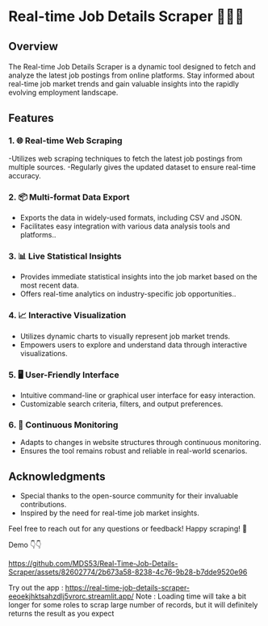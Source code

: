 # Real-time Job Details Scraper 🕵️‍♂️💼
###
###

## Overview
####

The Real-time Job Details Scraper is a dynamic tool designed to fetch and analyze the latest job postings from online platforms. Stay informed about real-time job market trends and gain valuable insights into the rapidly evolving employment landscape.

## Features

### 1.  🌐  Real-time Web Scraping

-Utilizes web scraping techniques to fetch the latest job postings from multiple sources.
-Regularly gives the updated dataset to ensure real-time accuracy.

### 2. 📦 Multi-format Data Export

- Exports the data in widely-used formats, including CSV and JSON.
- Facilitates easy integration with various data analysis tools and platforms..

### 3. 📊 Live Statistical Insights

- Provides immediate statistical insights into the job market based on the most recent data.
- Offers real-time analytics on industry-specific job opportunities..

### 4. 📈 Interactive Visualization

- Utilizes dynamic charts to visually represent job market trends.
- Empowers users to explore and understand data through interactive visualizations.

### 5. 🖥️ User-Friendly Interface

- Intuitive command-line or graphical user interface for easy interaction.
- Customizable search criteria, filters, and output preferences.

### 6. 🔄 Continuous Monitoring

- Adapts to changes in website structures through continuous monitoring.
- Ensures the tool remains robust and reliable in real-world scenarios.


## Acknowledgments

- Special thanks to the open-source community for their invaluable contributions.
- Inspired by the need for real-time job market insights.
  

Feel free to reach out for any questions or feedback! Happy scraping! 🚀

Demo 👇👇

https://github.com/MDS53/Real-Time-Job-Details-Scraper/assets/82602774/2b673a58-8238-4c76-9b28-b7dde9520e96

Try out the app : https://real-time-job-details-scraper-eeoekjhktsahzdlj5vrorc.streamlit.app/
Note : Loading time will take a bit longer for some roles to scrap large number of records, but it will definitely returns the result as you expect

